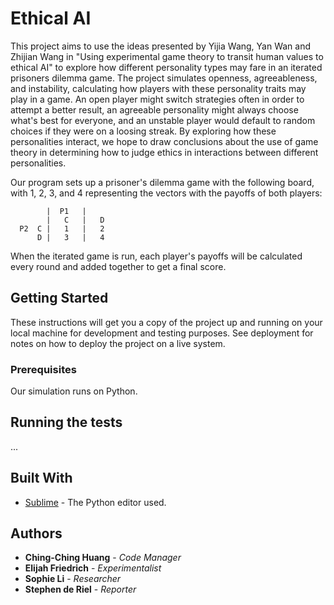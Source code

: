 # Ethical AI

This project aims to use the ideas presented by Yijia Wang, Yan Wan and Zhijian Wang in "Using experimental game theory to transit human values to ethical AI" to explore how different personality types may fare in an iterated prisoners dilemma game. The project simulates openness, agreeableness, and instability, calculating how players with these personality traits may play in a game.
An open player might switch strategies often in order to attempt a better result, an agreeable personality might always choose what's best for everyone, and an unstable player would default to random choices if they were on a loosing streak. By exploring how these personalities interact, we hope to draw conclusions about the use of game theory in determining how to judge ethics in interactions between different personalities.

Our program sets up a prisoner's dilemma game with the following board, with 1, 2, 3, and 4 representing the vectors with the payoffs of both players:

            |  P1   |
            |   C   |   D  
      P2  C |   1   |   2  
          D |   3   |   4  

 
When the iterated game is run, each player's payoffs will be calculated every round and added together to get a final score.

## Getting Started

These instructions will get you a copy of the project up and running on your local machine for development and testing purposes. See deployment for notes on how to deploy the project on a live system.


### Prerequisites

Our simulation runs on Python.

## Running the tests

...

## Built With

* [Sublime](https://www.sublimetext.com/) - The Python editor used.

## Authors

* **Ching-Ching Huang** - *Code Manager*
* **Elijah Friedrich** - *Experimentalist*
* **Sophie Li** - *Researcher*
* **Stephen de Riel** - *Reporter*

